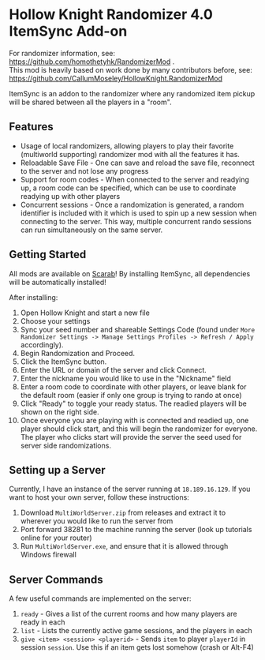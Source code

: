 # Hollow Knight Randomizer 4.0 ItemSync Add-on

For randomizer information, see: https://github.com/homothetyhk/RandomizerMod .  
This mod is heavily based on work done by many contributors before, see: https://github.com/CallumMoseley/HollowKnight.RandomizerMod

ItemSync is an addon to the randomizer where any randomized item pickup will be shared between all the players in a "room".

## Features
- Usage of local randomizers, allowing players to play their favorite (multiworld supporting) randomizer mod with all the features it has.
- Reloadable Save File - One can save and reload the save file, reconnect to the server and not lose any progress
- Support for room codes - When connected to the server and readying up, a room code can be specified, which can be use to coordinate readying up with other players
- Concurrent sessions - Once a randomization is generated, a random identifier is included with it which is used to spin up a new session when connecting to the server. This way, multiple concurrent rando sessions can run simultaneously on the same server.

## Getting Started
All mods are available on [Scarab](https://github.com/fifty-six/Scarab/releases/latest)!
By installing ItemSync, all dependencies will be automatically installed!

After installing:
1. Open Hollow Knight and start a new file
2. Choose your settings
3. Sync your seed number and shareable Settings Code (found under `More Randomizer Settings -> Manage Settings Profiles -> Refresh / Apply` accordingly).
4. Begin Randomization and Proceed.
5. Click the ItemSync button.
6. Enter the URL or domain of the server and click Connect.
7. Enter the nickname you would like to use in the "Nickname" field
8. Enter a room code to coordinate with other players, or leave blank for the default room (easier if only one group is trying to rando at once)
9. Click "Ready" to toggle your ready status. The readied players will be shown on the right side.
10. Once everyone you are playing with is connected and readied up, one player should click start, and this will begin the randomizer for everyone. The player who clicks start will provide the server the seed used for server side randomizations.

## Setting up a Server
Currently, I have an instance of the server running at `18.189.16.129`.
If you want to host your own server, follow these instructions:

1. Download `MultiWorldServer.zip` from releases and extract it to wherever you would like to run the server from
2. Port forward 38281 to the machine running the server (look up tutorials online for your router)
3. Run `MultiWorldServer.exe`, and ensure that it is allowed through Windows firewall

## Server Commands

A few useful commands are implemented on the server:
1. `ready` - Gives a list of the current rooms and how many players are ready in each
2. `list` - Lists the currently active game sessions, and the players in each
3. `give <item> <session> <playerid>` - Sends `item` to player `playerId` in session `session`. Use this if an item gets lost somehow (crash or Alt-F4)
